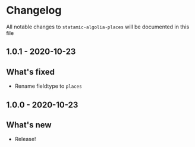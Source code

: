 # Changelog

All notable changes to `statamic-algolia-places` will be documented in this file

## 1.0.1 - 2020-10-23

## What's fixed
- Rename fieldtype to `places`

## 1.0.0 - 2020-10-23

## What's new
- Release!

